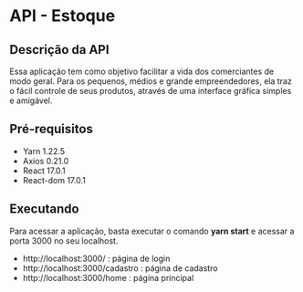 # API - Estoque

## Descrição da API

Essa aplicação tem como objetivo facilitar a vida dos comerciantes de modo geral. Para os pequenos, médios e grande empreendedores, ela traz o fácil controle de seus produtos, através de uma interface gráfica simples e amigável.

## Pré-requisitos

- Yarn 1.22.5
- Axios 0.21.0
- React 17.0.1
- React-dom 17.0.1

## Executando

Para acessar a aplicação, basta executar o comando **yarn start** e acessar a porta 3000 no seu localhost. 

- http://localhost:3000/ : página de login
- http://localhost:3000/cadastro : página de cadastro
- http://localhost:3000/home : página principal

